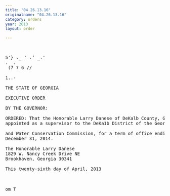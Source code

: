 ```yaml
---
title: "04.26.13.16"
originalname: "04.26.13.16"
category: orders
year: 2013
layout: order

---
```

<pre>
   

5'} ._ ' .‘ _.'
. _.
 (7 7 6 //

1..-

THE STATE OF GEORGIA

EXECUTIVE ORDER

BY THE GOVERNOR:

ORDERED: That the Honorable Larry Danese of DeKalb County, Georgia, is
appointed as a supervisor to the DeKa1b District of the Georgia Soil

and Water Conservation Commission, for a term of office ending
December 31, 2014.

The Honorable Larry Danese
1829 W. Nancy Creek Drive NE
Brookhaven, Georgia 30341

This twenty-sixth day of April, 2013

     

om T

</pre>
